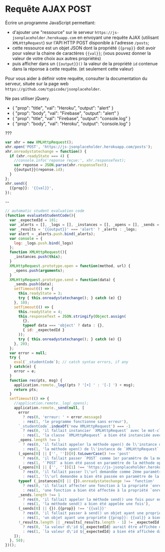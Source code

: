 # Requête AJAX POST

Écrire un programme JavaScript permettant:
 - d'ajouter une "ressource" sur le serveur `https://js-jsonplaceholder.herokuapp.com` en envoyant une requête AJAX (utilisant `XMLHttpRequest`) sur l'API HTTP POST disponible à l'adresse `/posts`;
 - cette ressource est un objet JSON dont la propriété `{{prop}}` doit avoir pour valeur la chaine de caractères `{{val}}`; (vous pouvez donner la valeur de votre choix aux autres propriétés)
 - puis afficher dans un `{{output}}()` la valeur de la propriété `id` contenue dans la réponse à cette requête. (et seulement cette valeur)

Pour vous aider à définir votre requête, consulter la documentation du serveur, située sur la page web `https://github.com/typicode/jsonplaceholder`.

Ne pas utiliser jQuery.

- { "prop": "title", "val": "Heroku", "output": "alert" }
- { "prop": "body", "val": "Firebase", "output": "alert" }
- { "prop": "title", "val": "Firebase", "output": "console.log" }
- { "prop": "body", "val": "Heroku", "output": "console.log" }

???

```js
var xhr = new XMLHttpRequest(); 
xhr.open('POST', 'https://js-jsonplaceholder.herokuapp.com/posts');
xhr.onreadystatechange = function() {
  if (xhr.readyState === 4) {
    //console.info('reponse reçue:', xhr.responseText);
    var reponse = JSON.parse(xhr.responseText);
    {{output}}(reponse.id);
  }
};
xhr.send({
  {{prop}}: '{{val}}',
});
```

--

```js
// automatic student evaluation code
(function evaluateStudentCode(){
  var _expectedId = 101;
  var _alerts = [], _logs = [], _instances = [], _opens = [], _sends = [];
  var _results = '{{output}}' === 'alert' ? _alerts : _logs;
  var alert = _alerts.push.bind(_alerts);
  var console = {
    log: _logs.push.bind(_logs)
  };
  function XMLHttpRequest(){
    _instances.push(this);
  }
  XMLHttpRequest.prototype.open = function(method, url) {
    _opens.push(arguments);
  }
  XMLHttpRequest.prototype.send = function(data) {
    _sends.push(data);
    setTimeout(() => {
      this.readyState = 3;
      try { this.onreadystatechange(); } catch (e) {}
    }, 10);
    setTimeout(() => {
      this.readyState = 4;
      this.responseText = JSON.stringify(Object.assign(
        {},
        typeof data === 'object' ? data : {},
        { id: _expectedId }
      ));
      try { this.onreadystatechange(); } catch (e) {}
    }, 20);
  };
  var error = null;
  try {
    eval(`_studentCode`); // catch syntax errors, if any
  } catch(e) {
    error = e;
  }
  function res(pts, msg) {
    application.remote._log((pts ? '[+] ' : '[-] ') + msg);
    return pts;
  }
  setTimeout(() => {
    //application.remote._log(_opens);
    application.remote._send(null, [
      error
        ? res(0, 'erreur: ' + error.message)
        : res(1, 'le programme fonctionne sans erreur'),
      `_studentCode`.indexOf('new XMLHttpRequest') === -1
        ? res(0, 'il fallait instancier `XMLHttpRequest` avec le mot-clé `new`')
        : res(1, 'la classe `XMLHttpRequest` a bien été instanciée avec le mot-clé `new`'),
      _opens.length !== 1
        ? res(0, 'il fallait appeler la méthode open() de l\'instance de `XMLHttpRequest`')
        : res(1, 'la méthode open() de l\'instance de `XMLHttpRequest` a bien été appelée'),
      (_opens[0] || ['', ''])[0].toLowerCase() !== 'post'
        ? res(0, 'il fallait passer `POST` comme 1er paramètre de la méthode open()')
        : res(1, '`POST` a bien été passé en paramètre de la méthode open()'),
      (_opens[0] || ['', ''])[1] !== 'https://js-jsonplaceholder.herokuapp.com/posts'
        ? res(0, 'il fallait passer l\'url demandée comme 2ème paramètre de la méthode open()')
        : res(1, 'l\'url demandée a bien été passée en paramètre de la méthode open()'),
      typeof (_instances[0] || {}).onreadystatechange !== 'function'
        ? res(0, 'il fallait affecter une fonction à la propriété `onreadystatechange` de l\'instance')
        : res(1, 'une fonction a bien été affectée à la propriété `onreadystatechange` de l\'instance'),
      _sends.length !== 1
        ? res(0, 'il fallait appeler la méthode send() une fois pour envoyer la requête')
        : res(1, 'la méthode send() a bien été appelée une fois'),
      (_sends[0] || {}).{{prop}} !== '{{val}}'
        ? res(0, 'il fallait passer à send() un objet ayant une propriété {{prop}}: {{val}}')
        : res(1, 'un objet ayant une propriété {{prop}}: {{val}} a bien été passé à send()'),
      !_results.length || _results[_results.length - 1] != _expectedId
        ? res(0, `la valeur d\'id ${_expectedId} aurait être affichée dans un {{output}}()`)
        : res(1, `la valeur d\'id ${_expectedId} a bien été affichée dans un {{output}}()`),
    ]);
  }, 50);
})();
```
